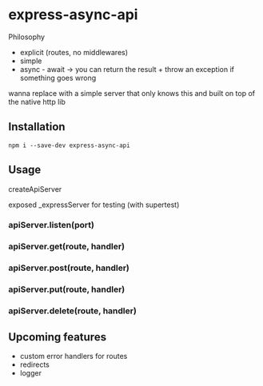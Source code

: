 # express-async-api

Philosophy
 - explicit (routes, no middlewares)
 - simple
 - async - await -> you can return the result + throw an exception if something goes wrong
  
wanna replace with a simple server that only knows this and built on top of the native http lib

## Installation

```
npm i --save-dev express-async-api
```

## Usage

createApiServer

exposed _expressServer for testing (with supertest)

### apiServer.listen(port)

### apiServer.get(route, handler)

### apiServer.post(route, handler)

### apiServer.put(route, handler)

### apiServer.delete(route, handler)


## Upcoming features
 - custom error handlers for routes
 - redirects
 - logger
